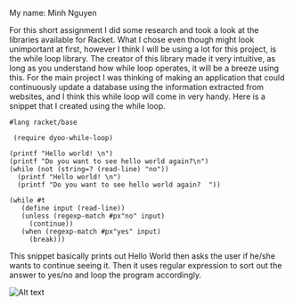 My name: Minh Nguyen

For this short assignment I did some research and took a look at the libraries available for Racket. What I chose even though might look unimportant at first,
however I think I will be using a lot for this project, is the while loop library. The creator of this library made it very intuitive, as long as you understand how while
loop operates, it will be a breeze using this. For the main project I was thinking of making an application that could continuously update a database using the information
extracted from websites, and I think this while loop will come in very handy. Here is a snippet that I created using the while loop.

```
#lang racket/base

 (require dyoo-while-loop)
 
(printf "Hello world! \n")
(printf "Do you want to see hello world again?\n")
(while (not (string=? (read-line) "no"))
  (printf "Hello world! \n")
  (printf "Do you want to see hello world again?  "))

(while #t
   (define input (read-line))
   (unless (regexp-match #px"no" input)
     (continue))
   (when (regexp-match #px"yes" input)
     (break)))
```
	 
This snippet basically prints out Hello World then asks the user if he/she wants to continue seeing it. Then it uses regular expression to sort out the answer to yes/no
and loop the program accordingly.

![Alt text](FP1/Untitled.png?raw=true "Screenshot")